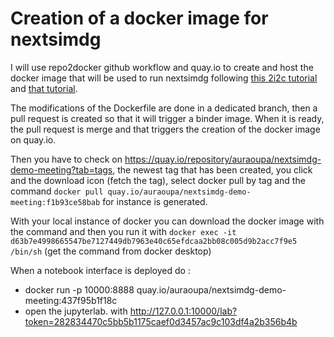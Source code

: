 # Creation of a docker image for nextsimdg


I will use repo2docker github workflow and quay.io to create and host the docker image that will be used to run nextsimdg following [this 2i2c tutorial](https://docs.2i2c.org/en/latest/admin/howto/environment/hub-user-image-template-guide.html) and [that tutorial](https://github.com/jupyterhub/repo2docker-action#push-repo2docker-image-to-quayio).

The modifications of the Dockerfile are done in a dedicated branch, then a pull request is created so that it will trigger a binder image. When it is ready, the pull request is merge and that triggers the creation of the docker image on quay.io.

Then you have to check on https://quay.io/repository/auraoupa/nextsimdg-demo-meeting?tab=tags, the newest tag that has been created, you click and the download icon (fetch the tag), select docker pull by tag and the command ```docker pull quay.io/auraoupa/nextsimdg-demo-meeting:f1b93ce58bab``` for instance is generated.

With your local instance of docker you can download the docker image with the command and then you run it with ```docker exec -it d63b7e4998665547be7127449db7963e40c65efdcaa2bb08c005d9b2acc7f9e5 /bin/sh``` (get the command from docker desktop)

When a notebook interface is deployed do :
  - docker run -p 10000:8888 quay.io/auraoupa/nextsimdg-demo-meeting:437f95b1f18c
  - open the jupyterlab. with http://127.0.0.1:10000/lab?token=282834470c5bb5b1175caef0d3457ac9c103df4a2b356b4b


